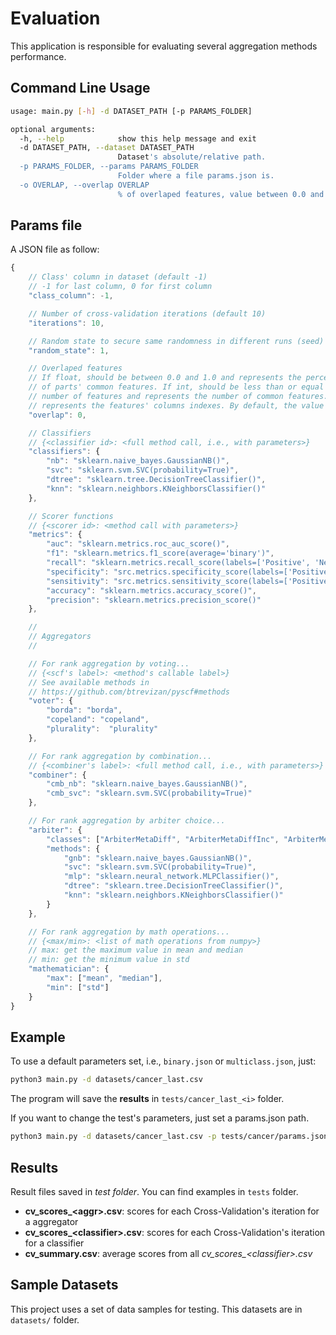 # Evaluation
This application is responsible for evaluating several aggregation methods performance.  

## Command Line Usage
```bash
usage: main.py [-h] -d DATASET_PATH [-p PARAMS_FOLDER]

optional arguments:
  -h, --help            show this help message and exit
  -d DATASET_PATH, --dataset DATASET_PATH
                        Dataset's absolute/relative path.
  -p PARAMS_FOLDER, --params PARAMS_FOLDER
                        Folder where a file params.json is.
  -o OVERLAP, --overlap OVERLAP
                        % of overlaped features, value between 0.0 and 1.0.
```

## Params file
A JSON file as follow:
```javascript
{
    // Class' column in dataset (default -1)
    // -1 for last column, 0 for first column
    "class_column": -1,

    // Number of cross-validation iterations (default 10)
    "iterations": 10,

    // Random state to secure same randomness in different runs (seed)
    "random_state": 1,

    // Overlaped features
    // If float, should be between 0.0 and 1.0 and represents the percentage
    // of parts' common features. If int, should be less than or equal to the
    // number of features and represents the number of common features. If list,
    // represents the features' columns indexes. By default, the value is set to 0.
    "overlap": 0,

    // Classifiers
    // {<classifier id>: <full method call, i.e., with parameters>}
    "classifiers": {
        "nb": "sklearn.naive_bayes.GaussianNB()",
        "svc": "sklearn.svm.SVC(probability=True)",
        "dtree": "sklearn.tree.DecisionTreeClassifier()",
        "knn": "sklearn.neighbors.KNeighborsClassifier()"
    },

    // Scorer functions
    // {<scorer id>: <method call with parameters>}
    "metrics": {
        "auc": "sklearn.metrics.roc_auc_score()",
        "f1": "sklearn.metrics.f1_score(average='binary')",
        "recall": "sklearn.metrics.recall_score(labels=['Positive', 'Negative'])",
        "specificity": "src.metrics.specificity_score(labels=['Positive', 'Negative'])",
        "sensitivity": "src.metrics.sensitivity_score(labels=['Positive', 'Negative'])",
        "accuracy": "sklearn.metrics.accuracy_score()",
        "precision": "sklearn.metrics.precision_score()"
    },

    //
    // Aggregators
    //

    // For rank aggregation by voting...
    // {<scf's label>: <method's callable label>}
    // See available methods in
    // https://github.com/btrevizan/pyscf#methods
    "voter": {
        "borda": "borda",
        "copeland": "copeland",
        "plurality":  "plurality"
    },

    // For rank aggregation by combination...
    // {<combiner's label>: <full method call, i.e., with parameters>}
    "combiner": {
        "cmb_nb": "sklearn.naive_bayes.GaussianNB()",
        "cmb_svc": "sklearn.svm.SVC(probability=True)"
    },

    // For rank aggregation by arbiter choice...
    "arbiter": {
        "classes": ["ArbiterMetaDiff", "ArbiterMetaDiffInc", "ArbiterMetaDiffIncCorr"],
        "methods": {
            "gnb": "sklearn.naive_bayes.GaussianNB()",
            "svc": "sklearn.svm.SVC(probability=True)",
            "mlp": "sklearn.neural_network.MLPClassifier()",
            "dtree": "sklearn.tree.DecisionTreeClassifier()",
            "knn": "sklearn.neighbors.KNeighborsClassifier()"
        }
    },

    // For rank aggregation by math operations...
    // {<max/min>: <list of math operations from numpy>}
    // max: get the maximum value in mean and median
    // min: get the minimum value in std
    "mathematician": {
        "max": ["mean", "median"],
        "min": ["std"]
    }
}
```

## Example
To use a default parameters set, i.e., `binary.json` or `multiclass.json`, just:
```bash
python3 main.py -d datasets/cancer_last.csv
```
The program will save the **results** in `tests/cancer_last_<i>` folder.

If you want to change the test's parameters, just set a params.json path.
```bash
python3 main.py -d datasets/cancer_last.csv -p tests/cancer/params.json
```

## Results
Result files saved in *test folder*. You can find examples in `tests` folder.
- **cv_scores_\<aggr\>.csv**: scores for each Cross-Validation's iteration for a aggregator
- **cv_scores_\<classifier\>.csv**: scores for each Cross-Validation's iteration for a classifier
- **cv_summary.csv**: average scores from all *cv_scores_\<classifier\>.csv*

## Sample Datasets
This project uses a set of data samples for testing. This datasets are in `datasets/` folder.
